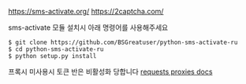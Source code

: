 https://sms-activate.org/
https://2captcha.com/

sms-activate 모듈 설치시 아래 명령어를 사용해주세요
```
$ git clone https://github.com/BSGreatuser/python-sms-activate-ru
$ cd python-sms-activate-ru
$ python setup.py install
```

프록시 미사용시 토큰 반은 비활성화 당합니다
[requests proxies docs](https://docs.python-requests.org/en/latest/user/advanced/#proxies)

